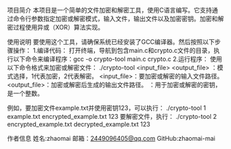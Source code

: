 项目简介
本项目是一个简单的文件加密和解密工具，使用C语言编写。它支持通过命令行参数指定加密或解密模式，输入文件，输出文件以及加密密钥。加密和解密过程使用异或（XOR）算法实现。

使用说明
要使用这个工具，请确保系统已经安装了GCC编译器。然后按照以下步骤操作：
1.编译代码：
打开终端，导航到包含main.c和crypto.c文件的目录，执行以下命令来编译程序：gcc -o crypto-tool main.c crypto.c
2.运行程序：
使用以下命令格式来加密或解密文件：
./crypto-tool <mode> <input_file> <output_file> <key>
<mode>：模式选择，1代表加密，2代表解密。
<input_file>：要加密或解密的输入文件路径。
<output_file>：加密或解密后生成的输出文件路径。
<key>：用于加密或解密的密钥，是一个整数。

例如，要加密文件example.txt并使用密钥123，可以执行：
./crypto-tool 1 example.txt encrypted_example.txt 123
要解密文件，执行：
./crypto-tool 2 encrypted_example.txt decrypted_example.txt 123


作者信息
姓名:zhaomai
邮箱：2449096405@qq.com
GitHub:zhaomai-mai
